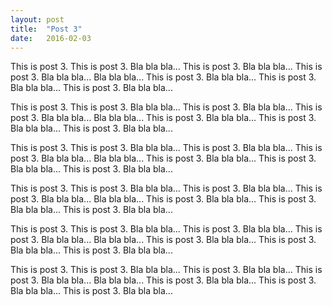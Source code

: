 ```yaml
---
layout: post
title:  "Post 3"
date:   2016-02-03
---
```



This is post 3.  This is post 3. Bla bla bla...  This is post 3. Bla bla bla...
This is post 3. Bla bla bla...  Bla bla bla...  This is post 3. Bla bla bla...
This is post 3. Bla bla bla...  This is post 3. Bla bla bla... 

This is post 3.  This is post 3. Bla bla bla...  This is post 3. Bla bla bla...
This is post 3. Bla bla bla...  Bla bla bla...  This is post 3. Bla bla bla...
This is post 3. Bla bla bla...  This is post 3. Bla bla bla... 

This is post 3.  This is post 3. Bla bla bla...  This is post 3. Bla bla bla...
This is post 3. Bla bla bla...  Bla bla bla...  This is post 3. Bla bla bla...
This is post 3. Bla bla bla...  This is post 3. Bla bla bla... 

This is post 3.  This is post 3. Bla bla bla...  This is post 3. Bla bla bla...
This is post 3. Bla bla bla...  Bla bla bla...  This is post 3. Bla bla bla...
This is post 3. Bla bla bla...  This is post 3. Bla bla bla... 

This is post 3.  This is post 3. Bla bla bla...  This is post 3. Bla bla bla...
This is post 3. Bla bla bla...  Bla bla bla...  This is post 3. Bla bla bla...
This is post 3. Bla bla bla...  This is post 3. Bla bla bla... 

This is post 3.  This is post 3. Bla bla bla...  This is post 3. Bla bla bla...
This is post 3. Bla bla bla...  Bla bla bla...  This is post 3. Bla bla bla...
This is post 3. Bla bla bla...  This is post 3. Bla bla bla... 


